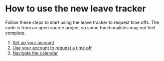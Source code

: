 # How to use the new leave tracker

Follow these steps to start using the leave tracker to request time offs. The code is from an open source project so some functionalities may not feel complete. 
 1. [Set up your account](leaves.md)
 2. [Use your account to request a time off](http://example.com/)
 3. [Navigate the calendar](http://example.com/ "Title")

# 


<!--stackedit_data:
eyJoaXN0b3J5IjpbMTk2NTcwMDEwMywtNTMxNjE1MjgzLC01MT
A5NDQyNjQsLTE1OTk5MTYwMjEsODY5MzIzMjQ2XX0=
-->